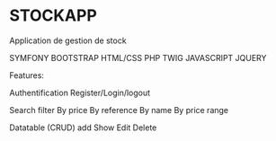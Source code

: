 # STOCKAPP
Application de gestion de stock

SYMFONY
BOOTSTRAP
HTML/CSS
PHP
TWIG
JAVASCRIPT
JQUERY


Features:

Authentification
Register/Login/logout

Search filter
By price
By reference
By name 
By price range

Datatable (CRUD)
add
Show
Edit
Delete






